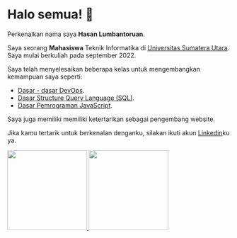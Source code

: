 # Halo semua! 👋

Perkenalkan nama saya **Hasan Lumbantoruan**.<br>

Saya seorang **Mahasiswa** Teknik Informatika di [Universitas Sumatera Utara](https://www.usu.ac.id/).<br>
Saya mulai berkuliah pada september 2022.<br>

Saya telah menyelesaikan beberapa kelas untuk mengembangkan kemampuan saya seperti:<br>
* [Dasar - dasar DevOps](https://www.dicoding.com/certificates/4EXG45RK9PRL).<br>
* [Dasar Structure Query Language (SQL)](https://www.dicoding.com/certificates/JLX1W3OJGP72).<br>
* [Dasar Pemrograman JavaScript](https://www.dicoding.com/certificates/EYX4Y9EJJZDL).<br>

Saya juga memiliki memiliki ketertarikan sebagai pengembang website.<br>

Jika kamu tertarik untuk berkenalan denganku, silakan ikuti akun [Linkedin](https://www.linkedin.com/in/hasan-lumbantoruan)ku ya.

<p align="left">
<a href="https://github.com/sAndreas19">
  <img height="180em" src="https://github-readme-stats-eight-theta.vercel.app/api?username=penuliscode&show_icons=true&theme=algolia&include_all_commits=true&count_private=true"/>
  <img height="180em" src="https://github-readme-stats-eight-theta.vercel.app/api/top-langs/?username=penuliscode&layout=compact&theme=algolia"/>
</a>
</p>
